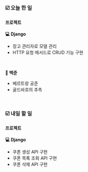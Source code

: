 ### ☑️  오늘 한 일
#### 프로젝트
<strong>💻 Django</strong>
  - 장고 관리자로 모델 관리
  - HTTP 요청 메서드로 CRUD 기능 구현

<br>

<strong>🥈 백준</strong>
  - 베르트랑 공준
  - 골드바흐의 추측

<br>

### ☑️  내일 할 일
#### 프로젝트
<strong>💻 Django</strong>
  - 쿠폰 생성 API 구현
  - 쿠폰 목록 조회 API 구현
  - 쿠폰 삭제 API 구현